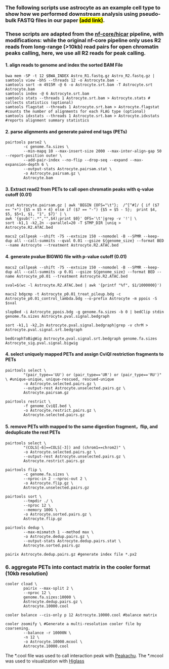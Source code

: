 ### The following scripts use astrocyte as an example cell type to show how we performed downstream analysis using pseudo-bulk FASTQ files in our paper <mark>(add link)</mark>. 
### These scripts are adapted from the [nf-core/hicar](https://github.com/jianhong/hicar/tree/dev2rc) pipeline, with modifications: while the original nf-core pipeline only uses R2 reads from long-range (>10kb) read pairs for open chromatin peaks calling, here, we use all R2 reads for peak calling.

#### 1. align reads to genome and index the sorted BAM File
```
bwa mem -SP -t 12 $BWA_INDEX Astro_R1.fastq.gz Astro_R2.fastq.gz | samtools view -bhS --threads 12 -o Astrocyte.bam -
samtools sort -m 4915M -@ 6 -o Astrocyte.srt.bam -T Astrocyte.srt Astrocyte.bam
samtools index -@ 6 Astrocyte.srt.bam
samtools stats --threads 1 Astrocyte.srt.bam > Astrocyte.stats # collects statistics (optional)
samtools flagstat --threads 1 Astrocyte.srt.bam > Astrocyte.flagstat #counts the number of alignments for each FLAG type (optional)
samtools idxstats --threads 1 Astrocyte.srt.bam > Astrocyte.idxstats #reports alignment summary statistics
```
#### 2. parse alignments and generate paired end tags (PETs)
```
pairtools parse2 \
        -c genome.fa.sizes \
        --min-mapq 10 --max-insert-size 2000 --max-inter-align-gap 50 --report-position outer \
        --add-pair-index --no-flip --drop-seq --expand --max-expansion-depth 6 \
        --output-stats Astrocyte.pairsam.stat \
        -o Astrocyte.pairsam.gz \
        Astrocyte.bam
```
#### 3. Extract read2 from PETs to call open chromatin peaks with q-value cutoff (0.01)
```
zcat Astrocyte.pairsam.gz | awk 'BEGIN {OFS="\t"};  /^[^#]/ { if ($7 == "+") {$5 = $5 + 4} else if ($7 == "-") {$5 = $5 - 5};  print $4, $5, $5+1, $1, "1", $7}' | \
awk '{gsub(":.*","",$4);print $0}' OFS='\t'|grep -v '!'| \
sort -k1,1 -k2,2n --parallel=20 -T $TMP_DIR |uniq > Astrocyte.R2.ATAC.bed

macs2 callpeak --shift -75 --extsize 150 --nomodel -B --SPMR --keep-dup all --call-summits --qval 0.01 --gsize ${genome_size} --format BED --name Astrocyte --treatment Astrocyte.R2.ATAC.bed
```
#### 4. generate pvalue BIGWIG file with p-value cutoff (0.01)
```
macs2 callpeak --shift -75 --extsize 150 --nomodel -B --SPMR --keep-dup all --call-summits -p 0.01 --gsize ${genome_size} --format BED --name Astrocyte_p0.01 --treatment Astrocyte.R2.ATAC.bed

sval=$(wc -l Astrocyte.R2.ATAC.bed | awk '{printf "%f", $1/1000000}')

macs2 bdgcmp -t Astrocyte_p0.01_treat_pileup.bdg -c Astrocyte_p0.01_control_lambda.bdg --o-prefix Astrocyte -m ppois -S $sval

slopBed -i Astrocyte_ppois.bdg -g genome.fa.sizes -b 0 | bedClip stdin genome.fa.sizes Astrocyte.pval.signal.bedgraph

sort -k1,1 -k2,2n Astrocyte.pval.signal.bedgraph|grep -v chrM > Astrocyte.pval.signal.srt.bedgraph

bedGraphToBigWig Astrocyte.pval.signal.srt.bedgraph genome.fa.sizes Astrocyte_sig.pval.signal.bigwig
```
#### 4. select uniquely mapped PETs and assign CviQI restriction fragments to PETs
```
pairtools select \
        "(pair_type=='UU') or (pair_type=='UR') or (pair_type=='RU')" \ #unique-unique, unique-rescued, rescued-unique
        -o Astrocyte.selected.pairs.gz \
        --output-rest Astrocyte.unselected.pairs.gz \
        Astrocyte.pairsam.gz

pairtools restrict \
        -f genome_CviQI.bed \
        -o Astrocyte.restrict.pairs.gz \
        Astrocyte.selected.pairs.gz
```
#### 5. remove PETs with mapped to the same digestion fragment，flip, and deduplicate the rest PETs
```
pairtools select \
        "(COLS[-6]==COLS[-3]) and (chrom1==chrom2)" \
        -o Astrocyte.selected.pairs.gz \
        --output-rest Astrocyte.unselected.pairs.gz \
        Astrocyte.restrict.pairs.gz

pairtools flip \
        -c genome.fa.sizes \
        --nproc-in 2 --nproc-out 2 \
        -o Astrocyte.flip.gz \
        Astrocyte.unselected.pairs.gz
 
pairtools sort \
        --tmpdir ./ \
        --nproc 12 \
        --memory 100G \
        -o Astrocyte.sorted.pairs.gz \
        Astrocyte.flip.gz

pairtools dedup \
        --max-mismatch 1 --method max \
        -o Astrocyte.dedup.pairs.gz \
        --output-stats Astrocyte.dedup.pairs.stat \
        Astrocyte.sorted.pairs.gz

pairix Astrocyte.dedup.pairs.gz #generate index file *.px2
```
### 6. aggregate PETs into contact matrix in the cooler format (10kb resolution)
```
cooler cload \
        pairix --max-split 2 \
        --nproc 12 \
        genome.fa.sizes:10000 \
        Astrocyte.dedup.pairs.gz \
        Astrocyte.10000.cool

cooler balance --cis-only p 12 Astrocyte.10000.cool #balance matrix

cooler zoomify \ #Generate a multi-resolution cooler file by coarsening.
        --balance -r 10000N \
        -n 12 \
        -o Astrocyte.10000.mcool \
        Astrocyte.10000.cool
```
The *.cool file was used to call interaction peak with [Peakachu](https://github.com/tariks/peakachu). The *.mcool was used to visualization with [Higlass](https://github.com/higlass/higlass)
